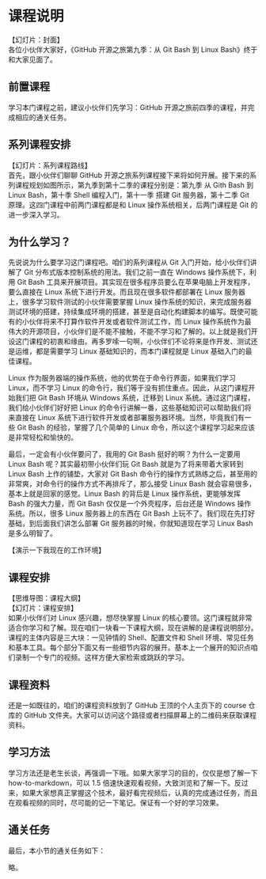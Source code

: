 # 课程说明

【幻灯片：封面】  
各位小伙伴大家好，《GitHub 开源之旅第九季：从 Git Bash 到 Linux Bash》终于和大家见面了。

## 前置课程

学习本门课程之前，建议小伙伴们先学习：GitHub 开源之旅前四季的课程，并完成相应的通关任务。

## 系列课程安排

【幻灯片：系列课程路线】  
首先，跟小伙伴们聊聊 GitHub 开源之旅系列课程接下来将如何开展。接下来的系列课程规划如图所示，第九季到第十二季的课程分别是：第九季 从 Gith Bash 到 Linux Bash，第十季 Shell 编程入门，第十一季 搭建 Git 服务器，第十二季 Git 原理。这四门课程中前两门课程都是和 Linux 操作系统相关，后两门课程是 Git 的进一步深入学习。

## 为什么学习？

先说说为什么要学习这门课程吧。咱们的系列课程从 Git 入门开始，给小伙伴们讲解了 Git 分布式版本控制系统的用法。我们之前一直在 Windows 操作系统下，利用 Git Bash 工具来开展项目。其实现在很多程序员要么在苹果电脑上开发程序，要么直接在 Linux 系统下进行开发。而且现在很多软件都部署在 Linux 服务器上，很多学习软件测试的小伙伴需要掌握 Linux 操作系统的知识，来完成服务器测试环境的搭建，持续集成环境的搭建，甚至是自动化构建脚本的编写。既使可能有的小伙伴将来不打算作软件开发或者软件测试工作，而 Linux 操作系统作为最伟大的开源项目，小伙伴们是不能不接触，不能不学习和了解的。以上就是我们开设这门课程的初衷和缘由。再多罗嗦一句啊，小伙伴们不论将来是作开发、测试还是运维，都是需要学习 Linux 基础知识的，而本门课程就是 Linux 基础入门的最佳课程。

Linux 作为服务器端的操作系统，他的优势在于命令行界面，如果我们学习 Linux，而不学习 Linux 的命令行，我们等于没有抓住重点。因此，从这门课程开始我们把 Git Bash 环境从 Windows 系统，迁移到 Linux 系统。通过这门课程，我们给小伙伴们好好把 Linux 的命令行讲解一番，这些基础知识可以帮助我们将来直接在 Linux 系统下进行软件开发或者部署服务器环境。当然，毕竟我们有一些 Git Bash 的经验，掌握了几个简单的 Linux 命令，所以这个课程学习起来应该是非常轻松和愉快的。

最后，一定会有小伙伴要问了，我用的 Git Bash 挺好的啊？为什么一定要用 Linux Bash 呢？其实最初带小伙伴们玩 Git Bash 就是为了将来带着大家转到 Linux Bash 上作的铺垫，大家对 Git Bash 命令行的操作方式熟练之后，甚至用的非常爽，对命令行的操作方式不再排斥了，那么接受 Linux Bash 就会容易很多，基本上就是回家的感觉。Linux Bash 的背后是 Linux 操作系统，更能够发挥 Bash 的强大力量，而 Git Bash 仅仅是一个外壳程序，后台还是 Windows 操作系统。所以，很多 Linux 服务器上的东西在 Git Bash 上玩不了。我们现在先打好基础，到后面我们讲怎么部署 Git 服务器的时候，你就知道现在学习 Linux Bash 是多么明智了。

【演示一下我现在的工作环境】

## 课程安排

【思维导图：课程大纲】  
【幻灯片：课程安排】  
如果小伙伴们对 Linux 感兴趣，想尽快掌握 Linux 的核心要领。这门课程就非常适合你学习和了解。现在咱们一块看一下课程大纲，现在讲解的是课程说明部分。课程的主体内容是三大块：一见钟情的 Shell、配置文件和 Shell 环境、常见任务和基本工具。每个部分下面又有一些细节内容的展开。基本上一个展开的知识点咱们录制一个专门的视频。这样方便大家检索或跳跃的学习。

## 课程资料

还是一如既往的，咱们的课程资料放到了 GitHub 王顶的个人主页下的 course 仓库的 GitHub 文件夹。大家可以访问这个路径或者扫描屏幕上的二维码来获取课程资料。

## 学习方法

学习方法还是老生长谈，再强调一下哦。如果大家学习的目的，仅仅是想了解一下 how-to-markdown，可以 1.5 倍速快速观看视频，大致浏览和了解一下。反过来，如果大家想真正掌握这个技术，最好看完视频后，认真的完成通过任务，而且在观看视频的同时，尽可能的记一下笔记。保证有一个好的学习效果。

## 通关任务

最后，本小节的通关任务如下：

略。

